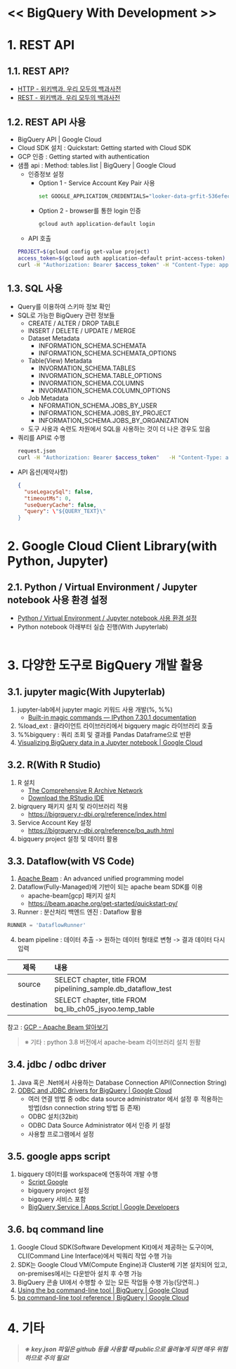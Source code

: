 << BigQuery With Development >>
===

# 1. REST API
## 1.1. REST API?
  - [HTTP - 위키백과, 우리 모두의 백과사전](https://ko.wikipedia.org/wiki/HTTP)
  - [REST - 위키백과, 우리 모두의 백과사전](https://ko.wikipedia.org/wiki/REST)

## 1.2. REST API 사용
  - BigQuery API | Google Cloud
  - Cloud SDK 설치 : Quickstart: Getting started with Cloud SDK
  - GCP 인증 : Getting started with authentication
  - 샘플 api : Method: tables.list | BigQuery | Google Cloud
    - 인증정보 설정
      - Option 1 - Service Account Key Pair 사용
        ```bash
        set GOOGLE_APPLICATION_CREDENTIALS="looker-data-grfit-536efecf194c.json"
        ```
      - Option 2 - browser를 통한 login 인증
        ```bash
        gcloud auth application-default login
        ```
    - API 호출
    ```bash
    PROJECT=$(gcloud config get-value project)
    access_token=$(gcloud auth application-default print-access-token)
    curl -H "Authorization: Bearer $access_token" -H "Content-Type: application/json" -X GET "https://www.googleapis.com/bigquery/v2/projects/$PROJECT/datasets/pipelining_sample/tables"
    ```
    
## 1.3. SQL 사용
  - Query를 이용하여 스키마 정보 확인
  - SQL로 가능한 BigQuery 관련 정보들
    - CREATE / ALTER / DROP TABLE
    - INSERT / DELETE / UPDATE / MERGE
    - Dataset Metadata
      - INFORMATION_SCHEMA.SCHEMATA
      - INFORMATION_SCHEMA.SCHEMATA_OPTIONS
    - Table(View) Metadata
      - INVORMATION_SCHEMA.TABLES
      - INVORMATION_SCHEMA.TABLE_OPTIONS
      - INVORMATION_SCHEMA.COLUMNS
      - INVORMATION_SCHEMA.COLUMN_OPTIONS
    - Job Metadata
      - NFORMATION_SCHEMA.JOBS_BY_USER
      - INFORMATION_SCHEMA.JOBS_BY_PROJECT
      - INFORMATION_SCHEMA.JOBS_BY_ORGANIZATION
    - 도구 사용과 숙련도 차원에서 SQL을 사용하는 것이 더 나은 경우도 있음
  - 쿼리를 API로 수행
    ```bash
    request.json 
    curl -H "Authorization: Bearer $access_token"   -H "Content-Type: application/json"   -X POST   -d @request.json   "https://www.googleapis.com/bigquery/v2/projects/$PROJECT/queries"
    ```
  - API 옵션(제약사항)
    ```json
    {
      "useLegacySql": false,
      "timeoutMs": 0,
      "useQueryCache": false,
      "query": \"${QUERY_TEXT}\"
    }
    ```

# 2. Google Cloud Client Library(with Python, Jupyter)
## 2.1. Python / Virtual Environment / Jupyter notebook 사용 환경 설정
  - [Python / Virtual Environment / Jupyter notebook 사용 환경 설정](https://github.com/jbbang-dev/Study/blob/d077354a45a77421315127f3256bff6362eccf1d/BigQuery/BigQuery_Team_Study/BigQuery%20With%20Development/exercise/Jupyter%20notebook%20%EC%82%AC%EC%9A%A9%20%ED%99%98%EA%B2%BD%20%EC%84%A4%EC%A0%95.md)
  - Python notebook 아래부터 실습 진행(With Jupyterlab)
<br></br>


# 3. 다양한 도구로 BigQuery 개발 활용
## 3.1. jupyter magic(With Jupyterlab)
  1. jupyter-lab에서 jupyter magic 키워드 사용 개발(%, %%)
     - [Built-in magic commands — IPython 7.30.1 documentation](https://ipython.readthedocs.io/en/stable/interactive/magics.html)
  2. %load_ext : 클라이언트 라이브러리에서 bigquery magic 라이브러리 호출
  3. %%bigquery : 쿼리 조회 및 결과를 Pandas Dataframe으로 반환
  4. [Visualizing BigQuery data in a Jupyter notebook | Google Cloud](https://cloud.google.com/bigquery/docs/visualize-jupyter)

## 3.2. R(With R Studio)
  1. R 설치
     - [The Comprehensive R Archive Network](https://cran.rstudio.com/)
     - [Download the RStudio IDE](https://www.rstudio.com/products/rstudio/download/)
  2. bigrquery 패키지 설치 및 라이브러리 적용
     - https://bigrquery.r-dbi.org/reference/index.html
  3. Service Account Key 설정
     - https://bigrquery.r-dbi.org/reference/bq_auth.html
  4. bigquery project 설정 및 데이터 활용

## 3.3. Dataflow(with VS Code)
  1. [Apache Beam](https://beam.apache.org/) : An advanced unified programming model
  2. Dataflow(Fully-Managed)에 기반이 되는 apache beam SDK를 이용
     - apache-beam[gcp] 패키지 설치
     - https://beam.apache.org/get-started/quickstart-py/
  3. Runner : 분산처리 백엔드 엔진 : Dataflow 활용
  ```python
  RUNNER = 'DataflowRunner'
  ```
  4. beam pipeline : 데이터 추출 -> 원하는 데이터 형태로 변형 -> 결과 데이터 다시 입력
  
  |제목|내용|
  |:---:|:---|
  |source|SELECT chapter, title FROM pipelining_sample.db_dataflow_test|
  |destination|SELECT chapter, title FROM bq_lib_ch05_jsyoo.temp_table|
  
  참고 : [GCP - Apache Beam 알아보기](https://jaemunbro.medium.com/gcp-dataflow-apache-beam-%EC%95%8C%EC%95%84%EB%B3%B4%EA%B8%B0-a4f5f09b98d1)
> ※ 기타 : python 3.8 버전에서 apache-beam 라이브러리 설치 원활

## 3.4. jdbc / odbc driver
  1. Java 혹은 .Net에서 사용하는 Database Connection API(Connection String)
  2. [ODBC and JDBC drivers for BigQuery | Google Cloud](https://cloud.google.com/bigquery/docs/reference/odbc-jdbc-drivers)
     - 여러 연결 방법 중 odbc data source administrator 에서 설정 후 적용하는 방법(dsn connection string 방법 등 존재)
     - ODBC 설치(32bit)
     - ODBC Data Source Administrator 에서 인증 키 설정
     - 사용할 프로그램에서 설정

## 3.5. google apps script
  1. bigquery 데이터를 workspace에 연동하여 개발 수행
     - [Script Google](https://script.google.com/)
     - bigquery project 설정
     - bigquery 서비스 포함
     - [BigQuery Service | Apps Script | Google Developers](https://developers.google.com/apps-script/advanced/bigquery)

## 3.6. bq command line
  1. Google Cloud SDK(Software Development Kit)에서 제공하는 도구이며, CLI(Command Line Interface)에서 빅쿼리 작업 수행 가능
  2. SDK는 Google Cloud VM(Compute Engine)과 Cluster에 기본 설치되어 있고, on-premises에서는 다운받아 설치 후 수행 가능
  3. BigQuery 콘솔 UI에서 수행할 수 있는 모든 작업들 수행 가능(당연히..)
  4. [Using the bq command-line tool | BigQuery | Google Cloud](https://cloud.google.com/bigquery/docs/bq-command-line-tool)
  5. [bq command-line tool reference | BigQuery | Google Cloud](https://cloud.google.com/bigquery/docs/reference/bq-cli-reference)

# 4. 기타
> ***※ key.json 파일은 github 등을 사용할 때 public으로 올려놓게 되면 매우 위험하므로 주의 필요!***
